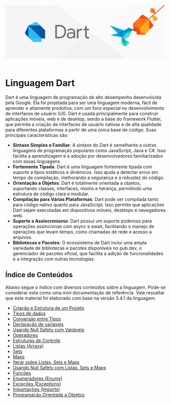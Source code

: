 <div align="center">
  <a href="https://github.com/joseferreira-dev/my-study-notes/tree/main/dart"><img src="banner.png"></a>
</div>
<br>

# Linguagem Dart

Dart é uma linguagem de programação de alto desempenho desenvolvida pela Google. Ela foi projetada para ser uma linguagem moderna, fácil de aprender e altamente produtiva, com um foco especial no desenvolvimento de interfaces de usuário (UI). Dart é usada principalmente para construir aplicações móveis, web e de desktop, sendo a base do framework Flutter, que permite a criação de interfaces de usuário nativas e de alta qualidade para diferentes plataformas a partir de uma única base de código. Suas principais características são:

- **Sintaxe Simples e Familiar**: A sintaxe do Dart é semelhante a outras linguagens de programação populares como JavaScript, Java e C#. Isso facilita a aprendizagem e a adoção por desenvolvedores familiarizados com essas linguagens.
- **Fortemente Tipada**: Dart é uma linguagem fortemente tipada com suporte a tipos estáticos e dinâmicos. Isso ajuda a detectar erros em tempo de compilação, melhorando a segurança e a robustez do código.
- **Orientação a Objetos**: Dart é totalmente orientada a objetos, suportando classes, interfaces, mixins e herança, permitindo uma estrutura de código clara e modular.
- **Compilação para Várias Plataformas**: Dart pode ser compilada tanto para código nativo quanto para JavaScript. Isso permite que aplicações Dart sejam executadas em dispositivos móveis, desktops e navegadores web.
- **Suporte a Assincronismo**: Dart possui um suporte poderoso para operações assíncronas com async e await, facilitando o manejo de operações que levam tempo, como chamadas de rede e acesso a arquivos.
- **Bibliotecas e Pacotes**: O ecossistema de Dart inclui uma ampla variedade de bibliotecas e pacotes disponíveis no pub.dev, o gerenciador de pacotes oficial, que facilita a adição de funcionalidades e a integração com outras tecnologias.

## Índice de Conteúdos

Abaixo segue o índice com diversos conteúdos sobre a linguagem. Pode-se considerar esta como uma mini documentação de referência. Vale ressaltar que este material foi elaborado com base na versão 3.4.1 da linguagem.

- [Criação e Estrutura de um Projeto](./contents/01-criacao-e-estrutura-projeto/README.md)
- [Tipos de dados](./contents/02-tipos-de-dados/README.md)
- [Conversão entre Tipos](./contents/03-conversao-entre-tipos/README.md)
- [Declaração de variáveis](./contents/04-declaracao-de-variaveis/README.md)
- [Usando Null Safety com Variáveis](./contents/05-null-safety-variaveis/README.md)
- [Operadores](./contents/06-operadores/README.md)
- [Estruturas de Controle](./contents/07-estruturas-de-controle/README.md)
- [Listas (Arrays)](./contents/08-listas/README.md)
- [Sets](./contents/09-sets/README.md)
- [Maps](./contents/10-maps/README.md)
- [Iterar sobre Listas, Sets e Maps](./contents/11-iterar-listas-sets-maps/README.md)
- [Usando Null Safety com Listas, Sets e Maps](./contents/12-null-safety-listas-sets-maps/README.md)
- [Funções](./contents/13-funcoes/README.md)
- [Enumeradores (Enums)](./contents/14-enums/README.md)
- [Exceções (Exceptions)](./contents/15-exceptions/README.md)
- [Importações (Imports)](./contents/16-imports/README.md)
- [Programação Orientada a Objetos](./contents/17-poo/README.md)

